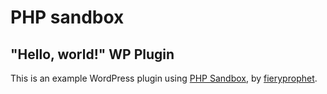 # PHP sandbox

## "Hello, world!" WP Plugin

This is an example WordPress plugin using [PHP Sandbox](https://github.com/fieryprophet/php-sandbox), by [fieryprophet](http://www.fieryprophet.com/).
